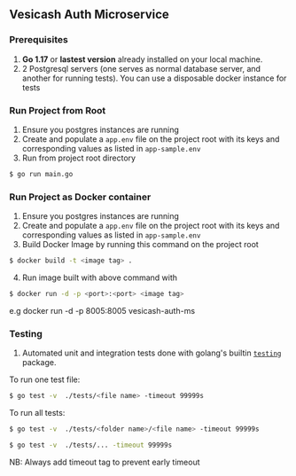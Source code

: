 ## Vesicash Auth Microservice

### Prerequisites

1. **Go 1.17** or **lastest version** already installed on your local machine.
2. 2 Postgresql servers (one serves as normal database server, and another for running tests). You can use a disposable docker instance for tests

### Run Project from Root

1. Ensure you postgres instances are running
2. Create and populate a `app.env` file on the project root with its keys and corresponding values as listed in `app-sample.env`
3. Run from project root directory

```bash
$ go run main.go
```

### Run Project as Docker container

1. Ensure you postgres instances are running
2. Create and populate a `app.env` file on the project root with its keys and corresponding values as listed in `app-sample.env`
3. Build Docker Image by running this command on the project root

```bash
$ docker build -t <image tag> .
```

4. Run image built with above command with

```bash
$ docker run -d -p <port>:<port> <image tag>
```

e.g docker run -d -p 8005:8005 vesicash-auth-ms

### Testing

1. Automated unit and integration tests done with golang's builtin [`testing`](https://pkg.go.dev/testing) package.

To run one test file:

```bash
$ go test -v  ./tests/<file name> -timeout 99999s
```

To run all tests:

```bash
$ go test -v  ./tests/<folder name>/<file name> -timeout 99999s
```

```bash
$ go test -v  ./tests/... -timeout 99999s
```

NB: Always add timeout tag to prevent early timeout
